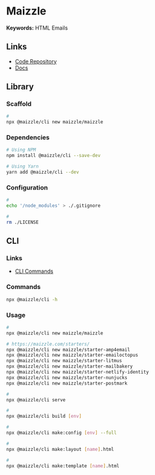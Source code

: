 # Maizzle

**Keywords:** HTML Emails

<!--
https://github.com/maizzle/starter-postmark
https://github.com/productdevbook/full-stack-monorepo/tree/main/apps/email
-->

## Links

- [Code Repository](https://maizzle.com)
- [Docs](https://maizzle.com/docs/)

## Library

### Scaffold

```sh
#
npx @maizzle/cli new maizzle/maizzle
```

### Dependencies

```sh
# Using NPM
npm install @maizzle/cli --save-dev

# Using Yarn
yarn add @maizzle/cli --dev
```

### Configuration

```sh
#
echo '/node_modules' > ./.gitignore

#
rm ./LICENSE
```

## CLI

### Links

- [CLI Commands](https://maizzle.com/docs/commands/)

### Commands

```sh
npx @maizzle/cli -h
```

### Usage

```sh
#
npx @maizzle/cli new maizzle/maizzle

# https://maizzle.com/starters/
npx @maizzle/cli new maizzle/starter-amp4email
npx @maizzle/cli new maizzle/starter-emailoctopus
npx @maizzle/cli new maizzle/starter-litmus
npx @maizzle/cli new maizzle/starter-mailbakery
npx @maizzle/cli new maizzle/starter-netlify-identity
npx @maizzle/cli new maizzle/starter-nunjucks
npx @maizzle/cli new maizzle/starter-postmark

#
npx @maizzle/cli serve

#
npx @maizzle/cli build [env]

#
npx @maizzle/cli make:config [env] --full

#
npx @maizzle/cli make:layout [name].html

#
npx @maizzle/cli make:template [name].html
```
